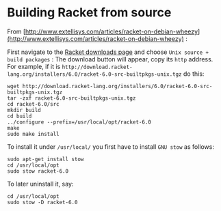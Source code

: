Building Racket from source
===========================

From [http://www.extellisys.com/articles/racket-on-debian-wheezy](http://www.extellisys.com/articles/racket-on-debian-wheezy) :

First navigate to the [Racket downloads page](http://racket-lang.org/download/) and choose `Unix source + build packages` :
The download button will appear, copy its `http` address. For example, if it is `http://download.racket-lang.org/installers/6.0/racket-6.0-src-builtpkgs-unix.tgz` do this:

    wget http://download.racket-lang.org/installers/6.0/racket-6.0-src-builtpkgs-unix.tgz
    tar -zxf racket-6.0-src-builtpkgs-unix.tgz
    cd racket-6.0/src
    mkdir build
    cd build
    ../configure --prefix=/usr/local/opt/racket-6.0
    make
    sudo make install

To install it under `/usr/local/` you first have to install `GNU stow` as follows:

    sudo apt-get install stow
    cd /usr/local/opt
    sudo stow racket-6.0

To later uninstall it, say:

    cd /usr/local/opt
    sudo stow -D racket-6.0


